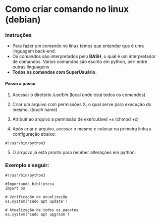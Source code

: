 # Como criar comando no linux (debian)

### Instruções
* Para fazer um comando no linux temos que entender que é uma linguagem back-end.
* Os comandos são interpretados pelo __BASH__, o qual é um interpretador de comandos. Vários comandos são escrito em python, perl entre outras linguagens
* __Todos os comandos com SuperUsuário.__
#### Passo a passo
1. Acessar o diretório _/usr/bin_ (local onde está todos os comandos)

2. Criar um arquivo com permissões X, o qual serve para execução do mesmo. (touch name)
3. Atribuir ao arquivo a permissão de exercutável +x  (chmod +x)

4. Após criar o arquivo, acessar o mesmo e colocar na primeira linha a configuração abaixo:
``` comando de configuração
#!/usr/bin/python3
```
5. O arquivo já está pronto para receber alterações em python.

### Exemplo a seguir:

``` Comando para atualização
#!/usr/bin/python3

#Importando biblioteca
import os

# Verificação de atualização
os.system('sudo apt update')

# Atualização de todos os pacotes
os.system('sudo apt upgrade')
```